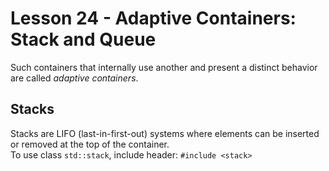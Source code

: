 # Lesson 24 - Adaptive Containers: Stack and Queue
Such containers that internally use another and present a distinct behavior are called *adaptive containers*.

## Stacks
Stacks are LIFO (last-in-first-out) systems where elements can be inserted or removed at the top of the container.  
To use class `std::stack`, include header: `#include <stack>`
